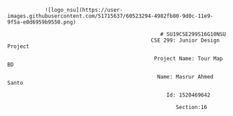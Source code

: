                 ![logo_nsu](https://user-images.githubusercontent.com/51715637/60523294-4982fb80-9d0c-11e9-9f5a-e0d6959b9550.png)

                                                     # SU19CSE299S16G10NSU
                                                  CSE 299: Junior Design Project

                                                   Project Name: Tour Map BD

                                                    Name: Masrur Ahmed Santo

                                                       Id: 1520469642

                                                          Section:16

